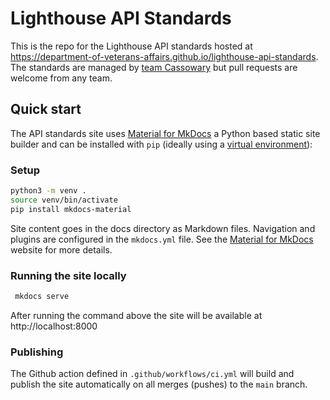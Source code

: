 # Lighthouse API Standards

This is the repo for the Lighthouse API standards hosted at 
https://department-of-veterans-affairs.github.io/lighthouse-api-standards.
The standards are managed by [team Cassowary](https://lighthouseva.slack.com/archives/C02SHTY8VNW) 
but pull requests are welcome from any team.

## Quick start

The API standards site uses [Material for MkDocs](https://squidfunk.github.io/mkdocs-material/) 
a Python based static site builder and can be installed with `pip` (ideally using a [virtual environment](https://docs.python.org/3/library/venv.html)):

### Setup

```sh
python3 -m venv .
source venv/bin/activate
pip install mkdocs-material
```

Site content goes in the docs directory as Markdown files. Navigation and plugins are configured in the `mkdocs.yml` file.
See the [Material for MkDocs](https://squidfunk.github.io/mkdocs-material/) website for more details.

### Running the site locally

```sh
 mkdocs serve
```

After running the command above the site will be available at http://localhost:8000

### Publishing

The Github action defined in `.github/workflows/ci.yml` will build and publish the site automatically on all merges (pushes)
to the `main` branch.
